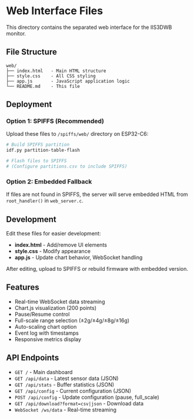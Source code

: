 # Web Interface Files

This directory contains the separated web interface for the IIS3DWB monitor.

## File Structure

```
web/
├── index.html   - Main HTML structure
├── style.css    - All CSS styling
├── app.js       - JavaScript application logic
└── README.md    - This file
```

## Deployment

### Option 1: SPIFFS (Recommended)
Upload these files to `/spiffs/web/` directory on ESP32-C6:

```bash
# Build SPIFFS partition
idf.py partition-table-flash

# Flash files to SPIFFS
# (Configure partitions.csv to include SPIFFS)
```

### Option 2: Embedded Fallback
If files are not found in SPIFFS, the server will serve embedded HTML from `root_handler()` in `web_server.c`.

## Development

Edit these files for easier development:
- **index.html** - Add/remove UI elements
- **style.css** - Modify appearance
- **app.js** - Update chart behavior, WebSocket handling

After editing, upload to SPIFFS or rebuild firmware with embedded version.

## Features

- Real-time WebSocket data streaming
- Chart.js visualization (200 points)
- Pause/Resume control
- Full-scale range selection (±2g/±4g/±8g/±16g)
- Auto-scaling chart option
- Event log with timestamps
- Responsive metrics display

## API Endpoints

- `GET /` - Main dashboard
- `GET /api/data` - Latest sensor data (JSON)
- `GET /api/stats` - Buffer statistics (JSON)
- `GET /api/config` - Current configuration (JSON)
- `POST /api/config` - Update configuration (pause, full_scale)
- `GET /api/download?format=csv|json` - Download data
- `WebSocket /ws/data` - Real-time streaming
